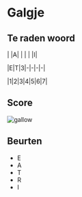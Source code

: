 # Galgje

## Te raden woord

| |A| | | | |I|

|E|T|3|-|-|-|-|

|1|2|3|4|5|6|7|

## Score
![gallow](./images/4.png)

## Beurten
* E
* A
* T
* R
* I